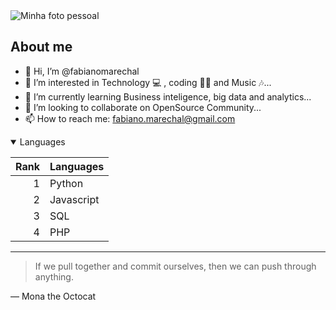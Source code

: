 <picture>
 <source media="(prefers-color-scheme: dark)" srcset="https://www.acheplus.com.br/_next/image?url=%2F_next%2Fstatic%2Fmedia%2Ffabiano.09c71623.jpeg&w=384&q=75">
 <source media="(prefers-color-scheme: light)" srcset="https://www.acheplus.com.br/_next/image?url=%2F_next%2Fstatic%2Fmedia%2Ffabiano.09c71623.jpeg&w=384&q=75">
 <img alt="Minha foto pessoal" src="https://www.acheplus.com.br/_next/image?url=%2F_next%2Fstatic%2Fmedia%2Ffabiano.09c71623.jpeg&w=384&q=75">
</picture>

## About me

- 👋 Hi, I’m @fabianomarechal
- 👀 I’m interested in Technology :computer: , coding :man_technologist: and Music :notes:...
- 🌱 I’m currently learning Business inteligence, big data and analytics...
- 💞️ I’m looking to collaborate on OpenSource Community...
- 📫 How to reach me: [fabiano.marechal@gmail.com](mailto:fabiano.marechal@gmail.com)

<details open>
 <summary>Languages</summary>

| Rank | Languages |
| -----: | --------------- |
| 1     | Python |
| 2 | Javascript |
| 3 | SQL |
| 4 | PHP |
 
</details>

---
> If we pull together and commit ourselves, then we can push through anything.

— Mona the Octocat

<!---
fabianomarechal/fabianomarechal is a ✨ special ✨ repository because its `README.md` (this file) appears on your GitHub profile.
You can click the Preview link to take a look at your changes.
--->
